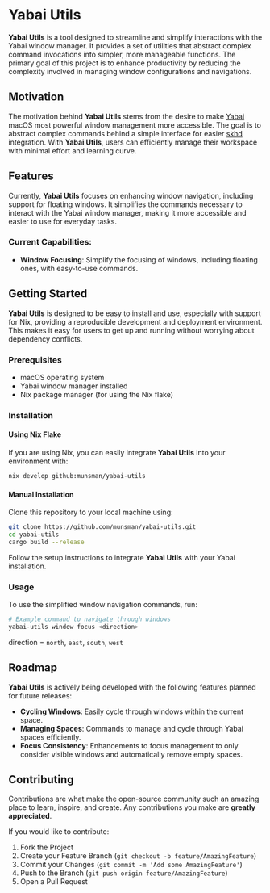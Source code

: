 # Yabai Utils

**Yabai Utils** is a tool designed to streamline and simplify interactions with the Yabai window manager. It provides a set of utilities that abstract complex command invocations into simpler, more manageable functions. The primary goal of this project is to enhance productivity by reducing the complexity involved in managing window configurations and navigations.

## Motivation

The motivation behind **Yabai Utils** stems from the desire to make [Yabai](https://github.com/koekeishiya/yabai) macOS most powerful window management more accessible. The goal is to abstract complex commands behind a simple interface for easier [skhd](https://github.com/koekeishiya/skhd) integration. With **Yabai Utils**, users can efficiently manage their workspace with minimal effort and learning curve.

## Features

Currently, **Yabai Utils** focuses on enhancing window navigation, including support for floating windows. It simplifies the commands necessary to interact with the Yabai window manager, making it more accessible and easier to use for everyday tasks.

### Current Capabilities:

- **Window Focusing**: Simplify the focusing of windows, including floating ones, with easy-to-use commands.

## Getting Started

**Yabai Utils** is designed to be easy to install and use, especially with support for Nix, providing a reproducible development and deployment environment. This makes it easy for users to get up and running without worrying about dependency conflicts.

### Prerequisites

- macOS operating system
- Yabai window manager installed
- Nix package manager (for using the Nix flake)

### Installation

#### Using Nix Flake

If you are using Nix, you can easily integrate **Yabai Utils** into your environment with:

```sh
nix develop github:munsman/yabai-utils
```

#### Manual Installation

Clone this repository to your local machine using:

```sh
git clone https://github.com/munsman/yabai-utils.git
cd yabai-utils
cargo build --release
```

Follow the setup instructions to integrate **Yabai Utils** with your Yabai installation.

### Usage

To use the simplified window navigation commands, run:

```sh
# Example command to navigate through windows
yabai-utils window focus <direction>
```

direction = `north`, `east`, `south`, `west`

## Roadmap

**Yabai Utils** is actively being developed with the following features planned for future releases:

- **Cycling Windows**: Easily cycle through windows within the current space.
- **Managing Spaces**: Commands to manage and cycle through Yabai spaces efficiently.
- **Focus Consistency**: Enhancements to focus management to only consider visible windows and automatically remove empty spaces.

## Contributing

Contributions are what make the open-source community such an amazing place to learn, inspire, and create. Any contributions you make are **greatly appreciated**.

If you would like to contribute:

1. Fork the Project
2. Create your Feature Branch (`git checkout -b feature/AmazingFeature`)
3. Commit your Changes (`git commit -m 'Add some AmazingFeature'`)
4. Push to the Branch (`git push origin feature/AmazingFeature`)
5. Open a Pull Request
